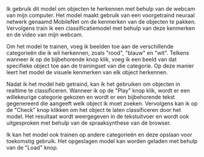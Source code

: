 Ik gebruik dit model om objecten te herkennen met behulp van de webcam van mijn computer. Het model maakt gebruik van een voorgetraind neuraal netwerk genaamd MobileNet om de kenmerken van de objecten te pakken. Vervolgens train ik een classificatiemodel met behulp van deze kenmerken en de video van mijn webcam.

Om het model te trainen, voeg ik beelden toe aan de verschillende categorieën die ik wil herkennen, zoals "rood", "blauw" en "wit". Telkens wanneer ik op de bijbehorende knop klik, voeg ik een beeld van dat specifieke object toe aan de trainingset van die categorie. Op deze manier leert het model de visuele kenmerken van elk object herkennen.

Nadat ik het model heb getraind, kan ik het gebruiken om objecten in realtime te classificeren. Wanneer ik op de "Play" knop klik, wordt er een willekeurige categorie gekozen en wordt er een bijbehorende tekst gegenereerd die aangeeft welk object ik moet zoeken. Vervolgens kan ik op de "Check" knop klikken om het object te laten classificeren door het model. Het resultaat wordt weergegeven in de tekstuitvoer en wordt ook uitgesproken met behulp van de spraaksynthese van de browser.

Ik kan het model ook trainen op andere categorieën en deze opslaan voor toekomstig gebruik. Het opgeslagen model kan worden geladen met behulp van de "Load" knop.